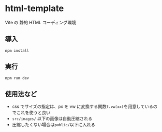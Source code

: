 # html-template

Vite の 静的 HTML コーディング環境

## 導入

```
npm install
```

## 実行

```
npm run dev
```

## 使用法など

- css でサイズの指定は、px を vw に変換する関数`f.vw(xx)`を用意しているのでこれを使うと良い
- `src/images/` 以下の画像は自動圧縮される
- 圧縮したくない場合は`public/`以下に入れる

